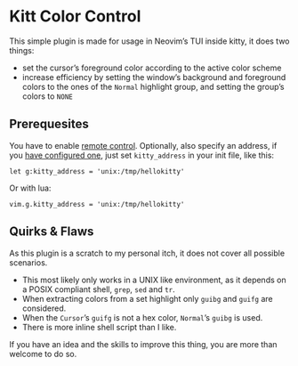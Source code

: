 # Kitt Color Control

This simple plugin is made for usage in Neovim’s TUI inside kitty, it does two things:

- set the cursor’s foreground color according to the active color scheme
- increase efficiency by setting the window’s background and foreground colors to the ones of the `Normal` highlight group, and setting the group’s colors to `NONE`

## Prerequesites

You have to enable [remote control](https://sw.kovidgoyal.net/kitty/remote-control/). Optionally, also specify an address, if you [have configured one](https://sw.kovidgoyal.net/kitty/invocation/#cmdoption-kitty-listen-on), just set `kitty_address` in your init file, like this:

	let g:kitty_address = 'unix:/tmp/hellokitty'

Or with lua:

	vim.g.kitty_address = 'unix:/tmp/hellokitty'


## Quirks & Flaws

As this plugin is a scratch to my personal itch, it does not cover all possible scenarios.

- This most likely only works in a UNIX like environment, as it depends on a POSIX compliant shell, `grep`, `sed` and `tr`.
- When extracting colors from a set highlight only `guibg` and `guifg` are considered.
- When the `Cursor`’s `guifg` is not a hex color, `Normal`’s `guibg` is used.
- There is more inline shell script than I like.

If you have an idea and the skills to improve this thing, you are more than welcome to do so.
